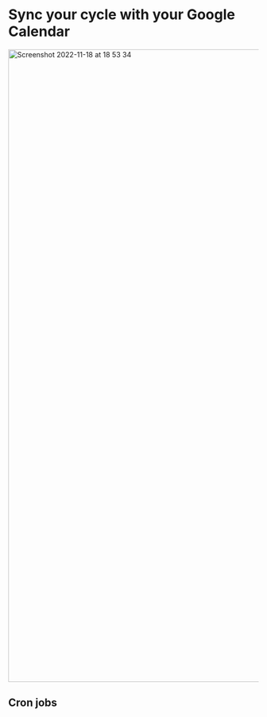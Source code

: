 # Sync your cycle with your Google Calendar

<img width="1272" alt="Screenshot 2022-11-18 at 18 53 34" src="https://user-images.githubusercontent.com/2395326/202688941-3cf069c7-95cd-43eb-a144-36b3e48a483f.png">

## Cron jobs
